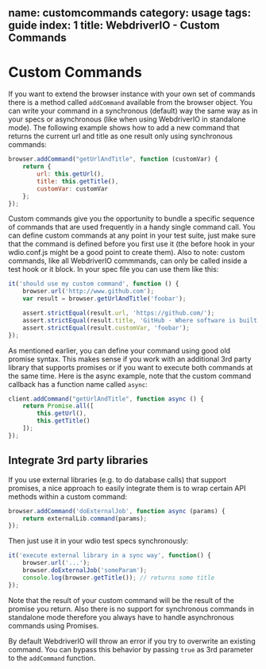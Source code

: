 name: customcommands
category: usage
tags: guide
index: 1
title: WebdriverIO - Custom Commands
---

Custom Commands
===============

If you want to extend the browser instance with your own set of commands there is a method called `addCommand` available from the browser object. You can write your command in a synchronous (default) way the same way as in your specs or asynchronous (like when using WebdriverIO in standalone mode). The following example shows how to add a new command that returns the current url and title as one result only using synchronous commands:

```js
browser.addCommand("getUrlAndTitle", function (customVar) {
    return {
        url: this.getUrl(),
        title: this.getTitle(),
        customVar: customVar
    };
});
```

Custom commands give you the opportunity to bundle a specific sequence of commands that are used frequently in a handy single command call. You can define custom commands at any point in your test suite, just make sure that the command is defined before you first use it (the before hook in your wdio.conf.js might be a good point to create them). Also to note: custom commands, like all WebdriverIO commmands, can only be called inside a test hook or it block. In your spec file you can use them like this:

```js
it('should use my custom command', function () {
    browser.url('http://www.github.com');
    var result = browser.getUrlAndTitle('foobar');

    assert.strictEqual(result.url, 'https://github.com/');
    assert.strictEqual(result.title, 'GitHub · Where software is built');
    assert.strictEqual(result.customVar, 'foobar');
});
```

As mentioned earlier, you can define your command using good old promise syntax. This makes sense if you work with an additional 3rd party library that supports promises or if you want to execute both commands at the same time. Here is the async example, note that the custom command callback has a function name called `async`:

```js
client.addCommand("getUrlAndTitle", function async () {
    return Promise.all([
        this.getUrl(),
        this.getTitle()
    ]);
});
```

## Integrate 3rd party libraries

If you use external libraries (e.g. to do database calls) that support promises, a nice approach to easily integrate them is to wrap certain API methods within a custom command:

```js
browser.addCommand('doExternalJob', function async (params) {
    return externalLib.command(params);
});
```

Then just use it in your wdio test specs synchronously:

```js
it('execute external library in a sync way', function() {
    browser.url('...');
    browser.doExternalJob('someParam');
    console.log(browser.getTitle()); // returns some title
});
```

Note that the result of your custom command will be the result of the promise you return. Also there is no support for synchronous commands in standalone mode therefore you always have to handle asynchronous commands using Promises.

By default WebdriverIO will throw an error if you try to overwrite an existing command. You can bypass this behavior by passing `true` as 3rd parameter to the `addCommand` function.
